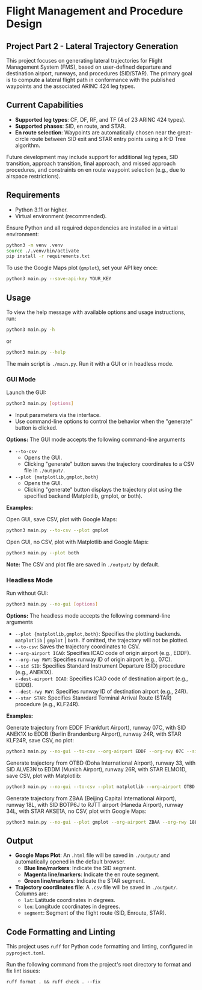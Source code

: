 # Flight Management and Procedure Design

## Project Part 2 - Lateral Trajectory Generation

This project focuses on generating lateral trajectories for Flight Management System (FMS), based on user-defined departure and destination airport, runways, and procedures (SID/STAR).
The primary goal is to compute a lateral flight path in conformance with the published waypoints and the associated ARINC 424 leg types.

## Current Capabilities

- **Supported leg types**: CF, DF, RF, and TF (4 of 23 ARINC 424 types).
- **Supported phases**: SID, en route, and STAR.
- **En route selection**: Waypoints are automatically chosen near the great-circle route between SID exit and STAR entry points using a K-D Tree algorithm.

Future development may include support for additional leg types, SID transition, approach transition, final approach, and missed approach procedures, and constraints on en route waypoint selection (e.g., due to airspace restrictions).

## Requirements

- Python 3.11 or higher.
- Virtual environment (recommended).

Ensure Python and all required dependencies are installed in a virtual environment:

```bash
python3 -m venv .venv
source ./.venv/bin/activate
pip install -r requirements.txt
```

To use the Google Maps plot (`gmplot`), set your API key once:

```bash
python3 main.py --save-api-key YOUR_KEY
```

## Usage

To view the help message with available options and usage instructions, run:

```bash
python3 main.py -h
```

or

```bash
python3 main.py --help
```

The main script is `./main.py`. Run it with a GUI or in headless mode.

### GUI Mode

Launch the GUI:

```bash
python3 main.py [options]
```

- Input parameters via the interface.
- Use command-line options to control the behavior when the "generate" button is clicked.

**Options:** The GUI mode accepts the following command-line arguments

- `--to-csv`
  - Opens the GUI.
  - Clicking "generate" button saves the trajectory coordinates to a CSV file in `./output/`.
- `--plot {matplotlib,gmplot,both}`
  - Opens the GUI.
  - Clicking "generate" button displays the trajectory plot using the specified backend (Matplotlib, gmplot, or both).

**Examples:**

Open GUI, save CSV, plot with Google Maps:

```bash
python3 main.py --to-csv --plot gmplot
```

Open GUI, no CSV, plot with Matplotlib and Google Maps:

```bash
python3 main.py --plot both
```

**Note:** The CSV and plot file are saved in `./output/` by default.

### Headless Mode

Run without GUI:

```bash
python3 main.py --no-gui [options]
```

**Options:** The headless mode accepts the following command-line arguments

- `--plot {matplotlib,gmplot,both}`: Specifies the plotting backends. `matplotlib` | `gmplot` | `both`. If omitted, the trajectory will not be plotted.
- `--to-csv`: Saves the trajectory coordinates to CSV.
- `--org-airport ICAO`: Specifies ICAO code of origin airport (e.g., EDDF).
- `--org-rwy RWY`: Specifies runway ID of origin airport (e.g., 07C).
- `--sid SID`: Specifies Standard Instrument Departure (SID) procedure (e.g., ANEK1X).
- `--dest-airport ICAO`: Specifies ICAO code of destination airport (e.g., EDDB).
- `--dest-rwy RWY`: Specifies runway ID of destination airport (e.g., 24R).
- `--star STAR`: Specifies Stanrdard Terminal Arrival Route (STAR) procedure (e.g., KLF24R).

**Examples:**

Generate trajectory from EDDF (Frankfurt Airport), runway 07C, with SID ANEK1X to EDDB (Berlin Brandenburg Airport), runway 24R, with STAR KLF24R, save CSV, no plot:

```bash
python3 main.py --no-gui --to-csv --org-airport EDDF --org-rwy 07C --sid ANEK1X --dest-airport EDDB --dest-rwy 24R --star KLF24R
```

Generate trajectory from OTBD (Doha International Airport), runway 33, with SID ALVE3N to EDDM (Munich Airport), runway 26R, with STAR ELMO1D, save CSV, plot with Matplotlib:

```bash
python3 main.py --no-gui --to-csv --plot matplotlib --org-airport OTBD --org-rwy 33 --sid ALVE3N --dest-airport EDDM --dest-rwy 26R --star ELMO1D
```

Generate trajectory from ZBAA (Beijing Capital International Airport), runway 18L, with SID BOTP6J to RJTT airport (Haneda Airport), runway 34L, with STAR AKSE1A, no CSV, plot with Google Maps:

```bash
python3 main.py --no-gui --plot gmplot --org-airport ZBAA --org-rwy 18L --sid BOTP6J --dest-airport RJTT --dest-rwy 34L --star AKSE1A
```

## Output

- **Google Maps Plot**: An `.html` file will be saved in `./output/` and automatically opened in the default browser.
  - **Blue line/markers**: Indicate the SID segment.
  - **Magenta line/markers**: Indicate the en route segment.
  - **Green line/markers**: Indicate the STAR segment.
- **Trajectory coordinates file**: A `.csv` file will be saved in `./output/`. Columns are:
  - `lat`: Latitude coordinates in degrees.
  - `lon`: Longitude coordinates in degrees.
  - `segment`: Segment of the flight route (SID, Enroute, STAR).

## Code Formatting and Linting

This project uses `ruff` for Python code formatting and linting, configured in `pyproject.toml`.

Run the following command from the project's root directory to format and fix lint issues:

```ruff
ruff format . && ruff check . --fix
```
